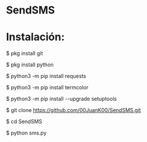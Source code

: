 # SendSMS

# Instalación:

$ pkg install git

$ pkg install python

$ python3 -m pip install requests

$ python3 -m pip install termcolor

$ python3 -m pip install --upgrade setuptools

$ git clone https://github.com/00JuanK00/SendSMS.git

$ cd SendSMS

$ python sms.py
